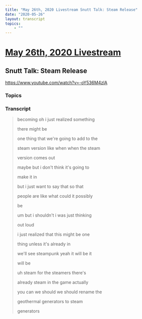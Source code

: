 ```yaml
---
title: "May 26th, 2020 Livestream Snutt Talk: Steam Release"
date: "2020-05-26"
layout: transcript
topics:
    - ""
---
```

# [May 26th, 2020 Livestream](../2020-05-26.md)
## Snutt Talk: Steam Release
https://www.youtube.com/watch?v=-oY536M4zlA

### Topics


### Transcript

> becoming oh i just realized something
> 
> there might be
> 
> one thing that we're going to add to the
> 
> steam version like when when the steam
> 
> version comes out
> 
> maybe but i don't think it's going to
> 
> make it in
> 
> but i just want to say that so that
> 
> people are like what could it possibly
> 
> be
> 
> um but i shouldn't i was just thinking
> 
> out loud
> 
> i just realized that this might be one
> 
> thing unless it's already in
> 
> we'll see steampunk yeah it will be it
> 
> will be
> 
> uh steam for the steamers there's
> 
> already steam in the game actually
> 
> you can we should we should rename the
> 
> geothermal generators to steam
> 
> generators
> 
